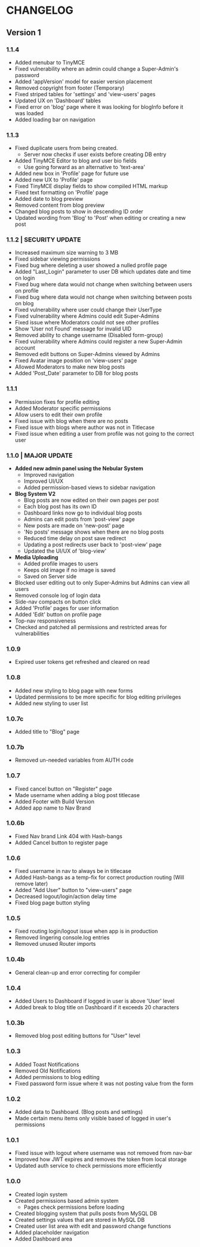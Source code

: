 # CHANGELOG

## Version 1

### 1.1.4
- Added menubar to TinyMCE
- Fixed vulnerability where an admin could change a Super-Admin's password
- Added 'appVersion' model for easier version placement
- Removed copyright from footer (Temporary)
- Fixed striped tables for 'settings' and 'view-users' pages
- Updated UX on 'Dashboard' tables
- Fixed error on 'blog' page where it was looking for blogInfo before it was loaded
- Added loading bar on navigation

### 1.1.3
- Fixed duplicate users from being created.
    - Server now checks if user exists before creating DB entry
- Added TinyMCE Editor to blog and user bio fields
    - Use going forward as an alternative to 'text-area'
- Added new box in 'Profile' page for future use
- Added new UX to 'Profile' page
- Fixed TinyMCE display fields to show compiled HTML markup
- Fixed text formatting on 'Profile' page
- Added date to blog preview
- Removed content from blog preview
- Changed blog posts to show in descending ID order
- Updated wording from 'Blog' to 'Post' when editing or creating a new post

### 1.1.2 | **SECURITY UPDATE**
- Increased maximum size warning to 3 MB
- Fixed sidebar viewing permissions
- Fixed bug where deleting a user showed a nulled profile page
- Added "Last_Login" parameter to user DB which updates date and time on login
- Fixed bug where data would not change when switching between users on profile
- Fixed bug where data would not change when switching between posts on blog
- Fixed vulnerability where user could change their UserType
- Fixed vulnerability where Admins could edit Super-Admins
- Fixed issue where Moderators could not see other profiles
- Show 'User not Found' message for invalid UID
- Removed ability to change username (Disabled form-group)
- Fixed vulnerability where Admins could register a new Super-Admin account
- Removed edit buttons on Super-Admins viewed by Admins
- Fixed Avatar image position on 'view-users' page
- Allowed Moderators to make new blog posts
- Added 'Post_Date' parameter to DB for blog posts

### 1.1.1
- Permission fixes for profile editing
- Added Moderator specific permissions
- Allow users to edit their own profile
- Fixed issue with blog when there are no posts
- Fixed issue with blogs where author was not in Titlecase
- Fixed issue when editing a user from profile was not going to the correct user

### 1.1.0 | **MAJOR UPDATE**
- **Added new admin panel using the Nebular System**
    - Improved navigation
    - Improved UI/UX
    - Added permission-based views to sidebar navigation
- **Blog System V2**
    - Blog posts are now edited on their own pages per post
    - Each blog post has its own ID
    - Dashboard links now go to individual blog posts
    - Admins can edit posts from 'post-view' page
    - New posts are made on 'new-post' page
    - 'No posts' message shows when there are no blog posts
    - Reduced time delay on post save redirect
    - Updating a post redirects user back to 'post-view' page
    - Updated the UI/UX of 'blog-view'
- **Media Uploading**
    - Added profile images to users
    - Keeps old image if no image is saved
    - Saved on Server side
- Blocked user editing out to only Super-Admins but Admins can view all users
- Removed console log of login data
- Side-nav compacts on button click
- Added 'Profile' pages for user information
- Added 'Edit' button on profile page
- Top-nav responsiveness
- Checked and patched all permissions and restricted areas for vulnerabilities

### 1.0.9
- Expired user tokens get refreshed and cleared on read

### 1.0.8
- Added new styling to blog page with new forms
- Updated permissions to be more specific for blog editing privileges
- Added new styling to user list

### 1.0.7c
- Added title to "Blog" page

### 1.0.7b
- Removed un-needed variables from AUTH code

### 1.0.7
- Fixed cancel button on "Register" page
- Made username when adding a blog post titlecase
- Added Footer with Build Version
- Added app name to Nav Brand

### 1.0.6b
- Fixed Nav brand Link 404 with Hash-bangs
- Added Cancel button to register page

### 1.0.6
- Fixed username in nav to always be in titlecase
- Added Hash-bangs as a temp-fix for correct production routing (Will remove later)
- Added "Add User" button to "view-users" page
- Decreased logout/login/action delay time
- Fixed blog page button styling

### 1.0.5
- Fixed routing login/logout issue when app is in production
- Removed lingering console.log entries
- Removed unused Router imports

### 1.0.4b
- General clean-up and error correcting for compiler

### 1.0.4
- Added Users to Dashboard if logged in user is above 'User' level
- Added break to blog title on Dashboard if it exceeds 20 characters

### 1.0.3b
- Removed blog post editing buttons for "User" level

### 1.0.3
- Added Toast Notifications
- Removed Old Notifications
- Added permissions to blog editing
- Fixed password form issue where it was not posting value from the form

### 1.0.2
- Added data to Dashboard. (Blog posts and settings)
- Made certain menu items only visible based of logged in user's permissions

### 1.0.1
- Fixed issue with logout where username was not removed from nav-bar
- Improved how JWT expires and removes the token from local storage
- Updated auth service to check permissions more efficiently

### 1.0.0
- Created login system
- Created permissions based admin system
    - Pages check permissions before loading
- Created blogging system that pulls posts from MySQL DB
- Created settings values that are stored in MySQL DB
- Created user list area with edit and password change functions
- Added placeholder navigation
- Added Dashboard area
